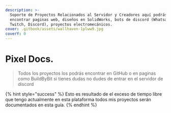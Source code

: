 ```yaml
---
description: >-
  Soporte de Proyectos Relacionados al Servidor y Creadores aquí podrás
  encontrar paginas web, diseños en SolidWorks, bots de discord (Whatsapp,
  Twitch, Discord), proyectos electromecánicos.
cover: .gitbook/assets/wallhaven-1plww9.jpg
coverY: 0
---
```


# Pixel Docs.

> Todos los proyectos los podrás encontrar en GitHub o en paginas como BuildByBit si tienes dudas no dudes de entrar en el servidor de discord

{% hint style="success" %}
Esto es resultado de el exceso de tiempo libre que tengo actualmente en esta plataforma todos mis proyectos serán documentados en esta guía.
{% endhint %}
